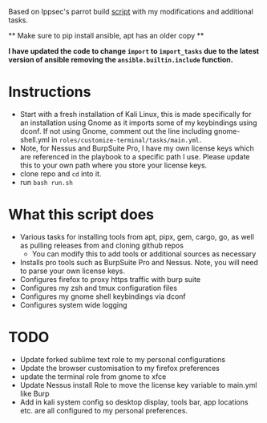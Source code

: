 Based on Ippsec's parrot build [script](https://github.com/IppSec/parrot-build) with my modifications and additional tasks.

** Make sure to pip install ansible, apt has an older copy **

**I have updated the code to change `import` to `import_tasks` due to the latest version of ansible removing the `ansible.builtin.include` function.**

# Instructions
* Start with a fresh installation of Kali Linux, this is made specifically for an installation using Gnome as it imports some of my keybindings using dconf. If not using Gnome, comment out the line including gnome-shell.yml in `roles/customize-terminal/tasks/main.yml`.
* Note, for Nessus and BurpSuite Pro, I have my own license keys which are referenced in the playbook to a specific path I use. Please update this to your own path where you store your license keys.
* clone repo and `cd` into it.
* run `bash run.sh`

# What this script does
* Various tasks for installing tools from apt, pipx, gem, cargo, go, as well as pulling releases from and cloning github repos
   * You can modify this to add tools or additional sources as necessary
* Installs pro tools such as BurpSuite Pro and Nessus. Note, you will need to parse your own license keys.
* Configures firefox to proxy https traffic with burp suite
* Configures my zsh and tmux configuration files
* Configures my gnome shell keybindings via dconf
* Configures system wide logging


# TODO

- Update forked sublime text role to my personal configurations
- Update the browser customisation to my firefox preferences
- update the terminal role from gnome to xfce 
- Update Nessus install Role to move the license key variable to main.yml like Burp
- Add in kali system config so desktop display, tools bar, app locations etc. are all configured to my personal preferences.